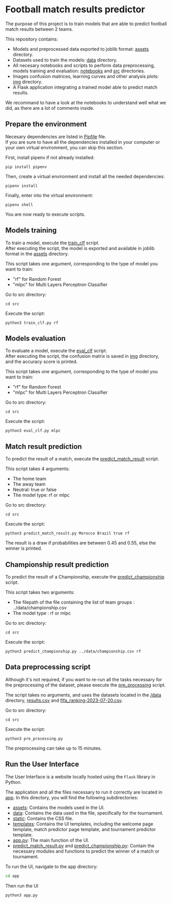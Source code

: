 # Football match results predictor

The purpose of this project is to train models that are able to predict football match results between 2 teams.

This repository contains:
- Models and preprocessed data exported to joblib format: [assets](./assets/) directory.
- Datasets used to train the models: [data](./data/) directory.
- All necesary notebooks and scripts to perform data preprocessing, models training and evaluation: [notebooks](./notebooks/) and [src](./src/) directories.
- Images confusion matrices, learning curves and other analysis plots: [img](./img/) directory.
- A Flask application integrating a trained model able to predict match results.  
  
We recommand to have a look at the notebooks to understand well what we did, as there are a lot of comments inside.  
  
## Prepare the environment
Necesary dependencies are listed in [Pipfile](./Pipfile) file.  
If you are sure to have all the dependencies installed in your computer or your own virtual environment, you can skip this section.  
  
First, install pipenv if not already installed:  
```
pip install pipenv
```
Then, create a virtual environment and install all the needed dependencies:
```
pipenv install
```
Finally, enter into the virtual environment:
```
pipenv shell
```
You are now ready to execute scripts.

## Models training

To train a model, execute the [train_clf](./src/train_clf.py) script.  
After executing the script, the model is exported and available in joblib format in the [assets](./assets/) directory.  
     
This script takes one argument, corresponding to the type of model you want to train:
- "rf" for Random Forest
- "mlpc" for Multi Layers Perceptron Classifier

Go to src directory:
```
cd src
```
Execute the script:
```
python3 train_clf.py rf
```

## Models evaluation

To evaluate a model, execute the [eval_clf](./src/eval_clf.py) script.  
After executing the script, the confusion matrix is saved in [img](./img/confusion_matrices/) directory, and the accuracy score is printed.
     
This script takes one argument, corresponding to the type of model you want to train:
- "rf" for Random Forest
- "mlpc" for Multi Layers Perceptron Classifier

Go to src directory:
```
cd src
```
Execute the script:
```
python3 eval_clf.py mlpc
```

## Match result prediction

To predict the result of a match, execute the [predict_match_result](./src/predict_match_result.py) script.  
  
This script takes 4 arguments: 
- The home team
- The away team
- Neutral: true or false
- The model type: rf or mlpc
  
Go to src directory:

```
cd src
```
Execute the script:
```
python3 predict_match_result.py Morocco Brazil true rf
```
The result is a draw if probabilities are between 0.45 and 0.55, else the winner is printed.

## Championship result prediction

To predict the result of a Championship, execute the [predict_championship](./src/predict_championship.py) script.  
  
This script takes two arguments: 
- The filepath of the file containing the list of team groups : ../data/championship.csv
- The model type : rf or mlpc

Go to src directory:

```
cd src
```
Execute the script:
```
python3 predict_championship.py ../data/championship.csv rf
```

## Data preprocessing script

Although it's not required, if you want to re-run all the tasks necessary for the preprocessing of the dataset, please execute the [pre_processing](./src/pre_processing.py) script.  
  
The script takes no arguments, and uses the datasets located in the [/data](./data) directory, [results.csv](./data/results.csv)  and [fifa_ranking-2023-07-20.csv](./data/fifa_ranking-2023-07-20.csv).

Go to src directory:

```
cd src
```
Execute the script:
```
python3 pre_processing.py
```

The preprocessing can take up to 15 minutes.

## Run the User Interface

The User Interface is a website locally hosted using the `Flask` library in Python.

The application and all the files necessary to run it correctly are located in [app](./app/). In this directory, you will find the following subdirectories:

- [assets](./app/assets/): Contains the models used in the UI.
- [data](./app/data/): Contains the data used in the file, specifically for the tournament.
- [static](./app/static/): Contains the CSS file.
- [templates](./app/templates/): Contains the UI templates, including the welcome page template, match predictor page template, and tournament predictor template.
- [app.py](./app/app.py): The main function of the UI.
- [predict_match_result.py](./app/predict_match_result.py) and [predict_championship.py](./app/predict_championship.py): Contain the necessary modules and functions to predict the winner of a match or tournament.

To run the UI, navigate to the app directory:

```bash
cd app
```
Then run the UI

```bash
python3 app.py
```


